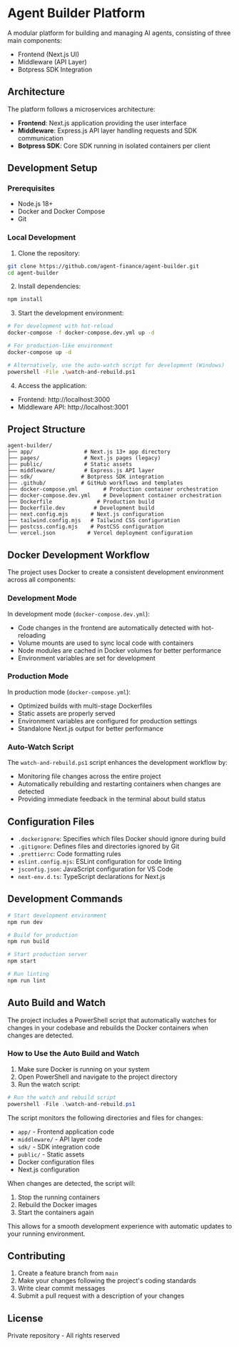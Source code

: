 # Agent Builder Platform

A modular platform for building and managing AI agents, consisting of three main components:
- Frontend (Next.js UI)
- Middleware (API Layer)
- Botpress SDK Integration

## Architecture

The platform follows a microservices architecture:
- **Frontend**: Next.js application providing the user interface
- **Middleware**: Express.js API layer handling requests and SDK communication
- **Botpress SDK**: Core SDK running in isolated containers per client

## Development Setup

### Prerequisites
- Node.js 18+
- Docker and Docker Compose
- Git

### Local Development

1. Clone the repository:
```bash
git clone https://github.com/agent-finance/agent-builder.git
cd agent-builder
```

2. Install dependencies:
```bash
npm install
```

3. Start the development environment:
```bash
# For development with hot-reload
docker-compose -f docker-compose.dev.yml up -d

# For production-like environment
docker-compose up -d

# Alternatively, use the auto-watch script for development (Windows)
powershell -File .\watch-and-rebuild.ps1
```

4. Access the application:
- Frontend: http://localhost:3000
- Middleware API: http://localhost:3001

## Project Structure

```
agent-builder/
├── app/                # Next.js 13+ app directory
├── pages/              # Next.js pages (legacy)
├── public/             # Static assets
├── middleware/         # Express.js API layer
├── sdk/               # Botpress SDK integration
├── .github/           # GitHub workflows and templates
├── docker-compose.yml        # Production container orchestration
├── docker-compose.dev.yml    # Development container orchestration
├── Dockerfile              # Production build
├── Dockerfile.dev         # Development build
├── next.config.mjs       # Next.js configuration
├── tailwind.config.mjs   # Tailwind CSS configuration
├── postcss.config.mjs    # PostCSS configuration
└── vercel.json          # Vercel deployment configuration
```

## Docker Development Workflow

The project uses Docker to create a consistent development environment across all components:

### Development Mode

In development mode (`docker-compose.dev.yml`):
- Code changes in the frontend are automatically detected with hot-reloading
- Volume mounts are used to sync local code with containers
- Node modules are cached in Docker volumes for better performance
- Environment variables are set for development

### Production Mode

In production mode (`docker-compose.yml`):
- Optimized builds with multi-stage Dockerfiles
- Static assets are properly served
- Environment variables are configured for production settings
- Standalone Next.js output for better performance

### Auto-Watch Script

The `watch-and-rebuild.ps1` script enhances the development workflow by:
- Monitoring file changes across the entire project
- Automatically rebuilding and restarting containers when changes are detected
- Providing immediate feedback in the terminal about build status

## Configuration Files

- `.dockerignore`: Specifies which files Docker should ignore during build
- `.gitignore`: Defines files and directories ignored by Git
- `.prettierrc`: Code formatting rules
- `eslint.config.mjs`: ESLint configuration for code linting
- `jsconfig.json`: JavaScript configuration for VS Code
- `next-env.d.ts`: TypeScript declarations for Next.js

## Development Commands

```bash
# Start development environment
npm run dev

# Build for production
npm run build

# Start production server
npm start

# Run linting
npm run lint
```

## Auto Build and Watch

The project includes a PowerShell script that automatically watches for changes in your codebase and rebuilds the Docker containers when changes are detected.

### How to Use the Auto Build and Watch

1. Make sure Docker is running on your system
2. Open PowerShell and navigate to the project directory
3. Run the watch script:

```powershell
# Run the watch and rebuild script
powershell -File .\watch-and-rebuild.ps1
```

The script monitors the following directories and files for changes:
- `app/` - Frontend application code
- `middleware/` - API layer code
- `sdk/` - SDK integration code
- `public/` - Static assets
- Docker configuration files
- Next.js configuration

When changes are detected, the script will:
1. Stop the running containers
2. Rebuild the Docker images
3. Start the containers again

This allows for a smooth development experience with automatic updates to your running environment.

## Contributing

1. Create a feature branch from `main`
2. Make your changes following the project's coding standards
3. Write clear commit messages
4. Submit a pull request with a description of your changes

## License

Private repository - All rights reserved